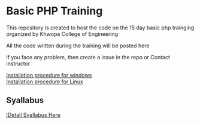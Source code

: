 # Basic PHP Training
This repository is created to host the code on the 15 day basic php trainging organized by Khwopa College of Engineering

All the code written during the training will be posted here

if you face any problem, then create a issue in the repo or Contact instructor


<a href="https://github.com/Niranjan2054/basic-php-training/blob/master/installation%20for%20windows.docx">Installation procedure for windows</a><br>
<a href="https://github.com/Niranjan2054/basic-php-training/blob/master/installation%20for%20linux.docx">Installation procedure for Linux</a>


## Syallabus
<a href="https://github.com/Niranjan2054/basic-php-training/blob/master/basic-php-training-syallabus.pdf">IDetail Syallabus Here</a>
